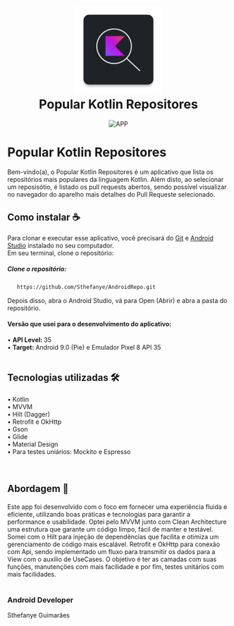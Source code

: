 <h1 align = "center">
  <br>
   <img src = https://github.com/Sthefanye/AndroidRepo/blob/main/app/src/main/res/mipmap-xxxhdpi/ic_launcher.webp?raw=true "alt =" Popular Kotlin repositores "width =" 200 "> 
  <br>
  Popular Kotlin Repositores 
 
  </h1>
    
<p align="center">
      <img src="https://github.com/Sthefanye/AndroidRepo/blob/main/AppRepositoriesGif.gif?raw=true" alt="APP"  width="250" />
  
  </p>
    
# Popular Kotlin Repositores 

Bem-vindo(a), o Popular Kotlin Repositores é um aplicativo que lista os repositórios mais populares da linguagem Kotlin. Além disto, ao selecionar um reposisótio, é listado os pull requests abertos, sendo possível visualizar no navegador do aparelho mais detalhes do Pull Requeste selecionado.

## Como instalar ☕️
Para clonar e executar esse aplicativo, você precisará do <a href="https://github.com/">Git</a> e <a href="https://developer.android.com/studio">Android Studio</a> instalado no seu computador. 
    <br>Em seu terminal, clone o repositório:
    <h5>Clone o repositório: </h5>
```markdown
   https://github.com/Sthefanye/AndroidRepo.git
  ```
Depois disso, abra o Android Studio, vá para Open (Abrir) e abra a pasta do repositório.

<h4> Versão que usei para o desenvolvimento do aplicativo: </h4>
    • <strong> API Level: </strong> 35 <br>
    • <strong> Target: </strong> Android 9.0 (Pie) e Emulador Pixel 8 API 35
    <br>
    <br>
     </h1>
     
## Tecnologias utilizadas 🛠
<h4> </h4>
    • Kotlin <br>
    • MVVM <br>
    • Hilt (Dagger) <br>
    • Retrofit e OkHttp <br>
    • Gson <br>
    • Glide <br>
    • Material Design <br> 
    • Para testes uniários: Mockito e Espresso <br>
    <br>
    <br>
     </h1>

  ## Abordagem 🧠
<h4> </h4>
Este app foi desenvolvido com o foco em fornecer uma experiência fluida e eficiente, utilizando boas práticas e tecnologias para garantir a performance e usabilidade. Optei pelo MVVM junto com Clean Architecture uma estrutura que garante um código limpo,  fácil de manter e testável. Somei com o Hilt para injeção de dependências que facilita e otimiza um gerenciamento de código mais escalável. Retrofit e OkHttp para conexão com Api, sendo implementado um fluxo para transmitir os dados para a View com o auxilio de UseCases. O objetivo é ter as camadas com suas funções, manutenções com mais facilidade e por fim, testes unitários com mais facilidades.
    <br>
    <br>
     </h1>
<h4> </h4>

<h3> Android Developer </h3>
<p> Sthefanye Guimarães </p>
